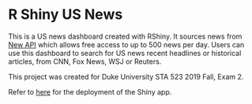 # R Shiny US News

This is a US news dashboard created with RShiny. It sources news from [New API](https://newsapi.org/) which allows free access to up to 500 news per day. Users can use this dashboard to search for US news recent headlines or historical articles, from CNN, Fox News, WSJ or Reuters. 

This project was created for Duke University STA 523 2019 Fall, Exam 2.

Refer to [here](https://christineshen421.shinyapps.io/News/) for the deployment of the Shiny app.
